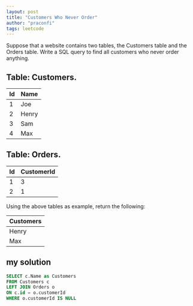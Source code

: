 ```yaml
---
layout: post
title: "Customers Who Never Order"
author: "praconfi"
tags: leetcode
---
```

Suppose that a website contains two tables, the Customers table and the Orders table. Write a SQL query to find all customers who never order anything.

## Table: Customers.
| Id | Name  |
| ---- | ----  |
| 1  | Joe   |
| 2  | Henry |
| 3  | Sam   |
| 4  | Max   |
## Table: Orders.

| Id | CustomerId |
| -- | --|
| 1  | 3 |
| 2  | 1 |

Using the above tables as example, return the following:

| Customers |
| ----- |
| Henry     |
| Max       |

## my solution
```sql
SELECT c.Name as Customers
FROM Customers c
LEFT JOIN Orders o
ON c.id = o.customerId
WHERE o.customerId IS NULL
```